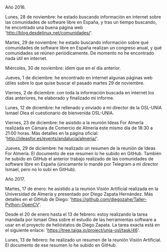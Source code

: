 Año 2016.

Lunes, 28 de noviembre: he estado buscando información en internet sobre las comunidades de software libre en España, y tras un tiempo buscando, he encontrado una buena página web 'http://blog.desdelinux.net/comunidades/'.

Martes, 29 de noviembre: he estado buscando información sobre qué comunidades de software libre en España realizan un congreso anual, y qué comunidades se reúnen periódicamente. De momento no he encontrado nada útil en internet.

Miércoles, 30 de noviembre: ídem que en el día anterior.

Jueves, 1 de diciembre: he encontrado en internet algunas páginas web útiles sobre lo que quise buscar el pasado martes 29 de noviembre.

Viernes, 2 de diciembre: con toda la información buscada en internet los días anteriores, he elaborado y finalizado mi informe.

Lunes, 12 de diciembre: he rellenado y enviado a mi director de la OSL-UNIA Ismael Olea el cuestionario de bienvenida OSL-UNIA.

Viernes, 23 de diciembre: he asistido a la reunión Ideas For Almería realizada en Cámara de Comercio de Almería este mismo día de 18:30 a 21:00 horas. Más detalles en la página oficial: 'http://ideasfor.es/events/andalucia/almeria/'.

Jueves, 29 de diciembre: he realizado un resumen de la reunión de Ideas For Almería. El documento de ese resumen lo he subido en GitHub. También he subido en GitHub el anterior trabajo realizado de las comunidades de software libre en España (únicamente lo mandé por Telegram a mi director Ismael, pero no lo subí en GitHub).

Año 2017.

Martes, 17 de enero: he asistido a la reunión Visión Artificial realizada en la Universidad de Almería y presentado por Diego Zapata Hernández. Más detalles en el GitHub de Diego: 'https://github.com/diegozahe/Taller-Python-OpenCV'.

Desde el 20 de enero hasta el 13 de febrero: estoy realizando la tarea mandada por Ismael Olea sobre el estudio de las herramientas software a usar en el proyecto de helióstatos de Diego Zapata. La tarea exacta está en el siguiente enlace: 'https://tree.taiga.io/project/unia-osl/task/46'.

Lunes, 13 de febrero: he realizado un resumen de la reunión Visión Artificial. El documento de ese resumen lo he subido en GitHub.
